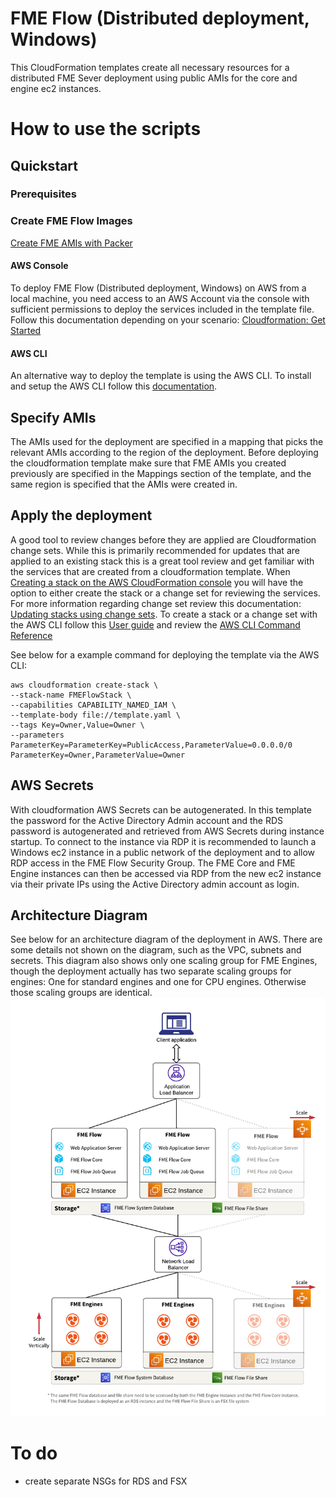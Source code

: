 # FME Flow (Distributed deployment, Windows)
This CloudFormation templates create all necessary resources for a distributed FME Sever deployment using public AMIs for the core and engine ec2 instances.
# How to use the scripts
## Quickstart
### Prerequisites

### Create FME Flow Images
[Create FME AMIs with Packer](https://github.com/safesoftware/fme-server-iac-templates/tree/main/AWS/packer)

#### AWS Console
 To deploy FME Flow (Distributed deployment, Windows) on AWS from a local machine, you need access to an AWS Account via the console with sufficient permissions to deploy the services included in the template file. Follow this documentation depending on your scenario: [Cloudformation: Get Started](https://docs.aws.amazon.com/AWSCloudFormation/latest/UserGuide/GettingStarted.Walkthrough.html)

#### AWS CLI
An alternative way to deploy the template is using the AWS CLI. To install and setup the AWS CLI follow this [documentation](https://docs.aws.amazon.com/cli/latest/userguide/cli-chap-getting-started.html).

 ## Specify AMIs
 The AMIs used for the deployment are specified in a mapping that picks the relevant AMIs according to the region of the deployment. Before deploying the cloudformation template make sure that FME AMIs you created previously are specified in the Mappings section of the template, and the same region is specified that the AMIs were created in.

## Apply the deployment
 A good tool to review changes before they are applied are Cloudformation change sets. While this is primarily recommended for updates that are applied to an existing stack this is a great tool review and get familiar with the services that are created from a cloudformation template. When [Creating a stack on the AWS CloudFormation console](https://docs.aws.amazon.com/AWSCloudFormation/latest/UserGuide/cfn-console-create-stack.html) you will have the option to either create the stack or a change set for reviewing the services. For more information regarding change set review this documentation: [Updating stacks using change sets](https://docs.aws.amazon.com/AWSCloudFormation/latest/UserGuide/using-cfn-updating-stacks-changesets.html). To create a stack or a change set with the AWS CLI follow this [User guide](https://docs.aws.amazon.com/AWSCloudFormation/latest/UserGuide/cfn-using-cli.html) and review the [AWS CLI Command Reference](https://docs.aws.amazon.com/cli/latest/reference/cloudformation/index.html#cli-aws-cloudformation)

 See below for a example command for deploying the template via the AWS CLI: 
 ```
 aws cloudformation create-stack \
 --stack-name FMEFlowStack \
 --capabilities CAPABILITY_NAMED_IAM \
 --template-body file://template.yaml \
 --tags Key=Owner,Value=Owner \
 --parameters ParameterKey=ParameterKey=PublicAccess,ParameterValue=0.0.0.0/0 ParameterKey=Owner,ParameterValue=Owner
 ```

## AWS Secrets
With cloudformation AWS Secrets can be autogenerated. In this template the password for the Active Directory Admin account and the RDS password is autogenerated and retrieved from AWS Secrets during instance startup. To connect to the instance via RDP it is recommended to launch a Windows ec2 instance in a public network of the deployment and to allow RDP access in the FME Flow Security Group. The FME Core and FME Engine instances can then be accessed via RDP from the new ec2 instance via their private IPs using the Active Directory admin account as login.

## Architecture Diagram
See below for an architecture diagram of the deployment in AWS. There are some details not shown on the diagram, such as the VPC, subnets and secrets. This diagram also shows only one scaling group for FME Engines, though the deployment actually has two separate scaling groups for engines: One for standard engines and one for CPU engines. Otherwise those scaling groups are identical.
![image](../AWSArchitectureDiagram.png)

 # To do
 - create separate NSGs for RDS and FSX